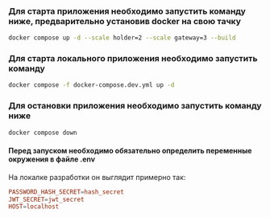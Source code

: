 ### Для старта приложения необходимо запустить команду ниже, предварительно установив docker на свою тачку

```bash
docker compose up -d --scale holder=2 --scale gateway=3 --build
```

### Для старта локального приложения необходимо запустить команду
```bash
docker compose -f docker-compose.dev.yml up -d
```

### Для остановки приложения необходимо запустить команду ниже

```bash
docker compose down
```

#### Перед запуском необходимо обязательно определить переменные окружения в файле .env

На локалке разработки он выглядит примерно так:

```conf
PASSWORD_HASH_SECRET=hash_secret
JWT_SECRET=jwt_secret
HOST=localhost
```
